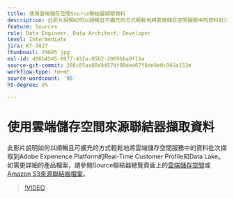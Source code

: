 ```yaml
---
title: 使用雲端儲存空間Source聯結器擷取資料
description: 此影片說明如何以順暢且可擴充的方式輕鬆地將雲端儲存空間服務中的資料批次擷取到Adobe Experience Platform的Real-Time Customer Profile和Data Lake。
feature: Sources
role: Data Engineer, Data Architect, Developer
level: Intermediate
jira: KT-3827
thumbnail: 29695.jpg
exl-id: 406b4545-8977-43fa-85b2-2069bba9f15a
source-git-commit: 286c85aa88d44574f00ded67f0de8e0c945a153e
workflow-type: tm+mt
source-wordcount: '95'
ht-degree: 0%

---
```


# 使用雲端儲存空間來源聯結器擷取資料

此影片說明如何以順暢且可擴充的方式輕鬆地將雲端儲存空間服務中的資料批次擷取到Adobe Experience Platform的Real-Time Customer Profile和Data Lake。 如需更詳細的產品檔案，請參閱Source聯結器總覽頁面上的[雲端儲存空間](https://experienceleague.adobe.com/docs/experience-platform/sources/home.html?lang=en#cloud-storage)或[Amazon S3來源聯結器檔案](https://experienceleague.adobe.com/docs/experience-platform/sources/ui-tutorials/create/cloud-storage/s3.html)。

>[!VIDEO](https://video.tv.adobe.com/v/29695?learn=on&enablevpops)
